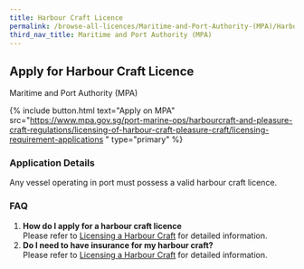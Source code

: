 ```yaml
---
title: Harbour Craft Licence
permalink: /browse-all-licences/Maritime-and-Port-Authority-(MPA)/Harbour-Craft-Licence
third_nav_title: Maritime and Port Authority (MPA)
---
```


## Apply for Harbour Craft Licence

Maritime and Port Authority (MPA)

{% include button.html text="Apply on MPA" src="https://www.mpa.gov.sg/port-marine-ops/harbourcraft-and-pleasure-craft-regulations/licensing-of-harbour-craft-pleasure-craft/licensing-requirement-applications
" type="primary" %}

<H3>Application Details</H3>

<p>Any vessel operating in port must possess a valid harbour craft licence.</p>
 <h3>FAQ</h3>
 <ol>
 <li><strong>How do I apply for a harbour craft licence</strong><br />Please refer to <a href="http://www.mpa.gov.sg/web/portal/home/port-of-singapore/craft-licensing-and-port-clearance/licensing-of-harbour-craft/licensing-a-harbour-craft" target="_blank" rel="noopener">Licensing a Harbour Craft</a> for detailed information.</li>
 <li><strong>Do I need to have insurance for my harbour craft?<br /></strong>Please refer to <a href="http://www.mpa.gov.sg/web/portal/home/port-of-singapore/craft-licensing-and-port-clearance/licensing-of-harbour-craft/licensing-a-harbour-craft" target="_blank" rel="noopener">Licensing a Harbour Craft</a> for detailed information.</li>
 </ol>

